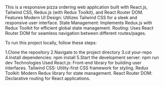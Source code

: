 This is a responsive pizza ordering web application built with React.js, Tailwind CSS, Redux.js (with Redux Toolkit), and React Router DOM.
Features
Modern UI Design: Utilizes Tailwind CSS for a sleek and responsive user interface.
State Management: Implements Redux.js with Redux Toolkit for efficient global state management.
Routing: Uses React Router DOM for seamless navigation between different routes/pages.

To run this project locally, follow these steps:

1.Clone the repository 
2.Navigate to the project directory
3.cd your-repo
4.Install dependencies:
npm install
5.Start the development server:
npm run dev
Technologies Used
React.js: Front-end library for building user interfaces.
Tailwind CSS: Utility-first CSS framework for styling.
Redux Toolkit: Modern Redux library for state management.
React Router DOM: Declarative routing for React applications.
